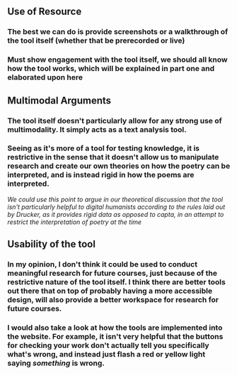 ## Use of Resource
### The best we can do is provide screenshots or a walkthrough of the tool itself (whether that be prerecorded or live)
### Must show engagement with the tool itself, we should all know how the tool works, which will be explained in part one and elaborated upon here
## Multimodal Arguments
### The tool itself doesn't particularly allow for any strong use of multimodality. It simply acts as a text analysis tool.
### Seeing as it's more of a tool for testing knowledge, it is restrictive in the sense that it doesn't allow us to manipulate research and create our own theories on how the poetry can be interpreted, and is instead rigid in how the poems are interpreted.
*We could use this point to argue in our theoretical discussion that the tool isn't particularly helpful to digital humanists according to the rules laid out by Drucker, as it provides rigid data as opposed to capta, in an attempt to restrict the interpretation of poetry at the time*
## Usability of the  tool
### In my opinion, I don't think it could be used to conduct meaningful research for future courses, just because of the restrictive nature of the tool itself.  I think there are better tools out there that on top of probably having a more accessible design, will also provide a better workspace for research for future courses.
### I would also take a look at how the tools are implemented into the website.  For example, it isn't very helpful that the buttons for checking your work don't actually tell you specifically what's wrong, and instead just flash a red or yellow light saying *something* is wrong.
